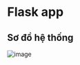 # Flask app 
## Sơ đồ hệ thống 
![image](https://github.com/fight24/PetWeio_DoAn/assets/73922634/71b7a266-be59-4c20-bd1b-5da641c62ffd)
